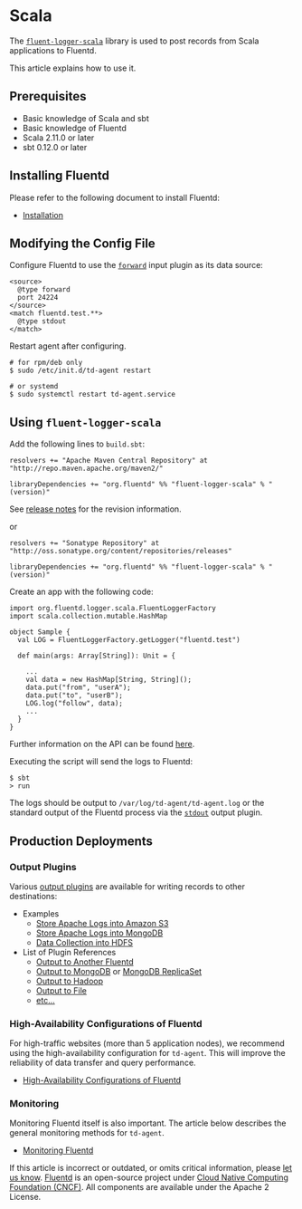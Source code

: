 # Scala

The [`fluent-logger-scala`](https://github.com/fluent/fluent-logger-scala) library is used to post records from Scala applications to Fluentd.

This article explains how to use it.

## Prerequisites

* Basic knowledge of Scala and sbt
* Basic knowledge of Fluentd
* Scala 2.11.0 or later
* sbt 0.12.0 or later

## Installing Fluentd

Please refer to the following document to install Fluentd:

* [Installation](../installation/)

## Modifying the Config File

Configure Fluentd to use the [`forward`](../input/forward.md) input plugin as its data source:

```text
<source>
  @type forward
  port 24224
</source>
<match fluentd.test.**>
  @type stdout
</match>
```

Restart agent after configuring.

```text
# for rpm/deb only
$ sudo /etc/init.d/td-agent restart

# or systemd
$ sudo systemctl restart td-agent.service
```

## Using `fluent-logger-scala`

Add the following lines to `build.sbt`:

```text
resolvers += "Apache Maven Central Repository" at "http://repo.maven.apache.org/maven2/"

libraryDependencies += "org.fluentd" %% "fluent-logger-scala" % "(version)"
```

See [release notes](https://github.com/fluent/fluent-logger-scala/blob/develop/RELEASE_NOTES.md) for the revision information.

or

```text
resolvers += "Sonatype Repository" at "http://oss.sonatype.org/content/repositories/releases"

libraryDependencies += "org.fluentd" %% "fluent-logger-scala" % "(version)"
```

Create an app with the following code:

```text
import org.fluentd.logger.scala.FluentLoggerFactory
import scala.collection.mutable.HashMap

object Sample {
  val LOG = FluentLoggerFactory.getLogger("fluentd.test")

  def main(args: Array[String]): Unit = {

    ...
    val data = new HashMap[String, String]();
    data.put("from", "userA");
    data.put("to", "userB");
    LOG.log("follow", data);
    ...
  }
}
```

Further information on the API can be found [here](https://github.com/fluent/fluent-logger-scala).

Executing the script will send the logs to Fluentd:

```text
$ sbt
> run
```

The logs should be output to `/var/log/td-agent/td-agent.log` or the standard output of the Fluentd process via the [`stdout`](../output/stdout.md) output plugin.

## Production Deployments

### Output Plugins

Various [output plugins](../output/) are available for writing records to other destinations:

* Examples
  * [Store Apache Logs into Amazon S3](../how-to-guides/apache-to-s3.md)
  * [Store Apache Logs into MongoDB](../how-to-guides/apache-to-mongodb.md)
  * [Data Collection into HDFS](../how-to-guides/http-to-hdfs.md)
* List of Plugin References
  * [Output to Another Fluentd](../output/forward.md)
  * [Output to MongoDB](../output/mongo.md) or [MongoDB ReplicaSet](../output/mongo_replset.md)
  * [Output to Hadoop](../output/webhdfs.md)
  * [Output to File](../output/file.md)
  * [etc...](http://fluentd.org/plugin/)

### High-Availability Configurations of Fluentd

For high-traffic websites \(more than 5 application nodes\), we recommend using the high-availability configuration for `td-agent`. This will improve the reliability of data transfer and query performance.

* [High-Availability Configurations of Fluentd](../deployment/high-availability.md)

### Monitoring

Monitoring Fluentd itself is also important. The article below describes the general monitoring methods for `td-agent`.

* [Monitoring Fluentd](../monitoring-fluentd/overview.md)

If this article is incorrect or outdated, or omits critical information, please [let us know](https://github.com/fluent/fluentd-docs-gitbook/issues?state=open). [Fluentd](http://www.fluentd.org/) is an open-source project under [Cloud Native Computing Foundation \(CNCF\)](https://cncf.io/). All components are available under the Apache 2 License.

